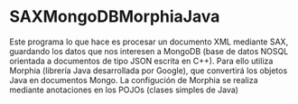 # SAXMongoDBMorphiaJava

Este programa lo que hace es procesar un documento XML mediante SAX, guardando los datos que nos interesen a MongoDB (base de datos NOSQL orientada a documentos de tipo JSON escrita en C++). Para ello utiliza Morphia (librería Java desarrollada por Google), que convertirá los objetos Java en documentos Mongo. La configución de Morphia se realiza mediante anotaciones en los POJOs (clases simples de Java)
